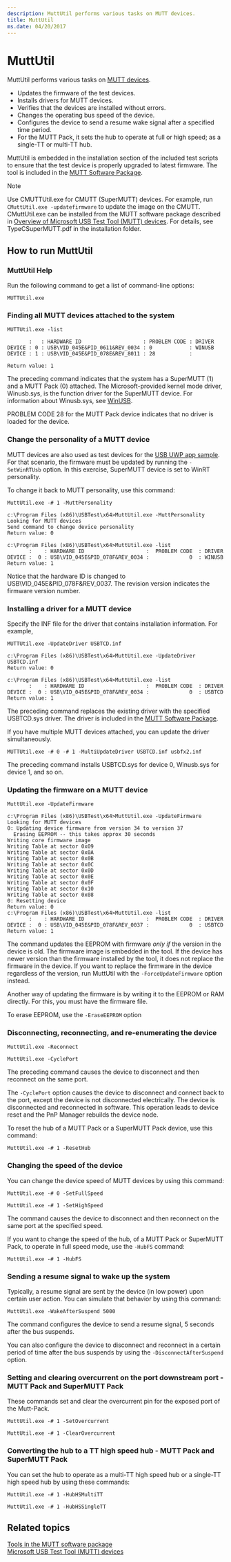 ```yaml
---
description: MuttUtil performs various tasks on MUTT devices.
title: MuttUtil
ms.date: 04/20/2017
---
```


# MuttUtil

MuttUtil performs various tasks on [MUTT devices](microsoft-usb-test-tool--mutt--devices.md).

- Updates the firmware of the test devices.
- Installs drivers for MUTT devices.
- Verifies that the devices are installed without errors.
- Changes the operating bus speed of the device.
- Configures the device to send a resume wake signal after a specified time period.
- For the MUTT Pack, it sets the hub to operate at full or high speed; as a single-TT or multi-TT hub.

MuttUtil is embedded in the installation section of the included test scripts to ensure that the test device is properly upgraded to latest firmware. The tool is included in the [MUTT Software Package](./index.md).

> [!NOTE]
> Use CMUTTUtil.exe for CMUTT (SuperMUTT) devices. For example, run `CMuttUtil.exe -updatefirmware` to update the image on the CMUTT. CMuttUtil.exe can be installed from the MUTT software package described in [Overview of Microsoft USB Test Tool (MUTT) devices](microsoft-usb-test-tool--mutt--devices.md). For details, see TypeCSuperMUTT.pdf in the installation folder.

## How to run MuttUtil

### MuttUtil Help

Run the following command to get a list of command-line options:

`MUTTUtil.exe`

### Finding all MUTT devices attached to the system

`MUTTUtil.exe -list`

``` syntax
       :   : HARDWARE ID                    : PROBLEM CODE : DRIVER
DEVICE : 0 : USB\VID_045E&PID_0611&REV_0034 : 0            : WINUSB
DEVICE : 1 : USB\VID_045E&PID_078E&REV_8011 : 28           :

Return value: 1
```

The preceding command indicates that the system has a SuperMUTT (1) and a MUTT Pack (0) attached. The Microsoft-provided kernel mode driver, Winusb.sys, is the function driver for the SuperMUTT device. For information about Winusb.sys, see [WinUSB](winusb.md).

PROBLEM CODE 28 for the MUTT Pack device indicates that no driver is loaded for the device.

### Change the personality of a MUTT device

MUTT devices are also used as test devices for the [USB UWP app sample](/samples/browse/). For that scenario, the firmware must be updated by running the `-SetWinRTUsb` option. In this exercise, SuperMUTT device is set to WinRT personality.

To change it back to MUTT personality, use this command:

`MuttUtil.exe -# 1 -MuttPersonality`

``` syntax
c:\Program Files (x86)\USBTest\x64>MuttUtil.exe -MuttPersonality
Looking for MUTT devices
Send command to change device personality
Return value: 0

c:\Program Files (x86)\USBTest\x64>MuttUtil.exe -list
       :    : HARDWARE ID                    :  PROBLEM CODE  : DRIVER
DEVICE :  0 : USB\VID_045E&PID_078F&REV_0034 :             0  : WINUSB
Return value: 1
```

Notice that the hardware ID is changed to USB\\VID\_045E&PID\_078F&REV\_0037. The revision version indicates the firmware version number.

### Installing a driver for a MUTT device

Specify the INF file for the driver that contains installation information. For example,

`MUTTUtil.exe -UpdateDriver USBTCD.inf`

``` syntax
c:\Program Files (x86)\USBTest\x64>MuttUtil.exe -UpdateDriver USBTCD.inf
Return value: 0

c:\Program Files (x86)\USBTest\x64>MuttUtil.exe -list
       :    : HARDWARE ID                    :  PROBLEM CODE  : DRIVER
DEVICE :  0 : USB\VID_045E&PID_078F&REV_0034 :             0  : USBTCD
Return value: 1
```

The preceding command replaces the existing driver with the specified USBTCD.sys driver. The driver is included in the [MUTT Software Package](./index.md).

If you have multiple MUTT devices attached, you can update the driver simultaneously.

`MUTTUtil.exe -# 0 -# 1 -MultiUpdateDriver USBTCD.inf usbfx2.inf`

The preceding command installs USBTCD.sys for device 0, Winusb.sys for device 1, and so on.

### Updating the firmware on a MUTT device

`MuttUtil.exe -UpdateFirmware`

``` syntax
c:\Program Files (x86)\USBTest\x64>MuttUtil.exe -UpdateFirmware
Looking for MUTT devices
0: Updating device firmware from version 34 to version 37
  Erasing EEPROM -- this takes approx 30 seconds
Writing core firmware image
Writing Table at sector 0x09
Writing Table at sector 0x0A
Writing Table at sector 0x0B
Writing Table at sector 0x0C
Writing Table at sector 0x0D
Writing Table at sector 0x0E
Writing Table at sector 0x0F
Writing Table at sector 0x10
Writing Table at sector 0x08
0: Resetting device
Return value: 0
c:\Program Files (x86)\USBTest\x64>MuttUtil.exe -list
       :    : HARDWARE ID                    :  PROBLEM CODE  : DRIVER
DEVICE :  0 : USB\VID_045E&PID_078F&REV_0037 :             0  : USBTCD
Return value: 1
```

The command updates the EEPROM with firmware *only if* the version in the device is old. The firmware image is embedded in the tool. If the device has newer version than the firmware installed by the tool, it does not replace the firmware in the device. If you want to replace the firmware in the device regardless of the version, run MuttUtil with the `-ForceUpdateFirmware` option instead.

Another way of updating the firmware is by writing it to the EEPROM or RAM directly. For this, you must have the firmware file.

To erase EEPROM, use the `-EraseEEPROM` option

### Disconnecting, reconnecting, and re-enumerating the device

`MuttUtil.exe -Reconnect`

`MuttUtil.exe -CyclePort`

The preceding command causes the device to disconnect and then reconnect on the same port.

The `-CyclePort` option causes the device to disconnect and connect back to the port, except the device is not disconnected electrically. The device is disconnected and reconnected in software. This operation leads to device reset and the PnP Manager rebuilds the device node.

To reset the hub of a MUTT Pack or a SuperMUTT Pack device, use this command:

`MuttUtil.exe -# 1 -ResetHub`

### Changing the speed of the device

You can change the device speed of MUTT devices by using this command:

`MuttUtil.exe -# 0 -SetFullSpeed`

`MuttUtil.exe -# 1 -SetHighSpeed`

The command causes the device to disconnect and then reconnect on the same port at the specified speed.

If you want to change the speed of the hub, of a MUTT Pack or SuperMUTT Pack, to operate in full speed mode, use the `-HubFS` command:

`MuttUtil.exe -# 1 -HubFS`

### Sending a resume signal to wake up the system

Typically, a resume signal are sent by the device (in low power) upon certain user action. You can simulate that behavior by using this command:

`MuttUtil.exe -WakeAfterSuspend 5000`

The command configures the device to send a resume signal, 5 seconds after the bus suspends.

You can also configure the device to disconnect and reconnect in a certain period of time after the bus suspends by using the `-DisconnectAfterSuspend` option.

### Setting and clearing overcurrent on the port downstream port - MUTT Pack and SuperMUTT Pack

These commands set and clear the overcurrent pin for the exposed port of the Mutt-Pack.

`MuttUtil.exe -# 1 -SetOvercurrent`

`MuttUtil.exe -# 1 -ClearOvercurrent`

### Converting the hub to a TT high speed hub - MUTT Pack and SuperMUTT Pack

You can set the hub to operate as a multi-TT high speed hub or a single-TT high speed hub by using these commands:

`MuttUtil.exe -# 1 -HubHSMultiTT`

`MuttUtil.exe -# 1 -HubHSSingleTT`

## Related topics

[Tools in the MUTT software package](mutt-software-package.md)  
[Microsoft USB Test Tool (MUTT) devices](microsoft-usb-test-tool--mutt--devices.md)  
